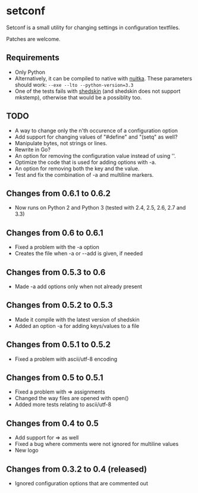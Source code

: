 setconf
=========

Setconf is a small utility for changing settings in configuration textfiles.

Patches are welcome.


Requirements
------------
* Only Python
* Alternatively, it can be compiled to native with <a href="http://nuitka.net/">nuitka</a>. These parameters should work: `--exe --lto --python-version=3.3`
* One of the tests fails with <a href="http://code.google.com/p/shedskin">shedskin</a> (and shedskin does not support mkstemp), otherwise that would be a possiblity too.


TODO
----
* A way to change only the n'th occurence of a configuration option
* Add support for changing values of "#define" and "(setq" as well?
* Manipulate bytes, not strings or lines.
* Rewrite in Go?
* An option for removing the configuration value instead of using ''.
* Optimize the code that is used for adding options with -a.
* An option for removing both the key and the value.
* Test and fix the combination of -a and multiline markers.


Changes from 0.6.1 to 0.6.2
---------------------------
* Now runs on Python 2 and Python 3 (tested with 2.4, 2.5, 2.6, 2.7 and 3.3)

Changes from 0.6 to 0.6.1
-------------------------
* Fixed a problem with the -a option
* Creates the file when -a or --add is given, if needed

Changes from 0.5.3 to 0.6
-------------------------
* Made -a add options only when not already present

Changes from 0.5.2 to 0.5.3
---------------------------
* Made it compile with the latest version of shedskin
* Added an option -a for adding keys/values to a file

Changes from 0.5.1 to 0.5.2
---------------------------
* Fixed a problem with ascii/utf-8 encoding

Changes from 0.5 to 0.5.1
-------------------------
* Fixed a problem with => assignments
* Changed the way files are opened with open()
* Added more tests relating to ascii/utf-8

Changes from 0.4 to 0.5
-----------------------
* Add support for => as well
* Fixed a bug where comments were not ignored for multiline values
* New logo

Changes from 0.3.2 to 0.4 (released)
------------------------------------
* Ignored configuration options that are commented out
